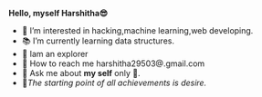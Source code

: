 **Hello, myself **Harshitha**😎**
- 🧠 I’m interested in hacking,machine learning,web developing.
- 📚 I’m currently learning data structures.
- 🧐 Iam an explorer
- 📧 How to reach me harshitha29503@.gmail.com
- 💬 Ask me about **my self** only 👻.
- 📝*The starting point of all achievements is desire.*

<!---
harshithajoyous/harshithajoyous is a ✨ special ✨ repository because its `README.md` (this file) appears on your GitHub profile.
You can click the Preview link to take a look at your changes.
--->
